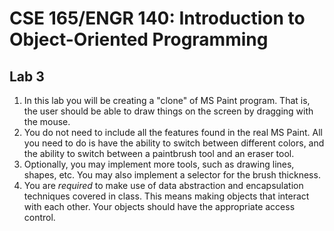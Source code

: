 # CSE 165/ENGR 140: Introduction to Object-Oriented Programming

## Lab 3

1. In this lab you will be creating a "clone" of MS Paint program. That is, the user should be able to draw things on the screen by dragging with the mouse.
2. You do not need to include all the features found in the real MS Paint. All you need to do is have the ability to switch between different colors, and the ability to switch between a paintbrush tool and an eraser tool.
3. Optionally, you may implement more tools, such as drawing lines, shapes, etc. You may also implement a selector for the brush thickness.
4. You are _required_ to make use of data abstraction and encapsulation techniques covered in class. This means making objects that interact with each other. Your objects should have the appropriate access control.